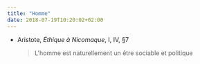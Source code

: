 ```yaml
---
title: "Homme"
date: 2018-07-19T10:20:02+02:00
---
```


* Aristote, *Éthique à Nicomaque*, I, IV, §7

	> L'homme est naturellement un être sociable et politique
